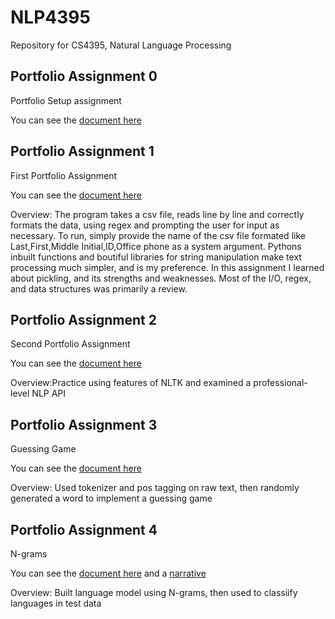 # NLP4395
Repository for CS4395, Natural Language Processing

## Portfolio Assignment 0

Portfolio Setup assignment

You can see the [document here](Portfolio_Assignment_0.pdf)


## Portfolio Assignment 1

First Portfolio Assignment

You can see the [document here](HW1.py)

Overview: The program takes a csv file, reads line by line and correctly formats the data, using regex and prompting the user for input as necessary. To run, simply provide the name of the csv file formated like Last,First,Middle Initial,ID,Office phone as a system argument.
Pythons inbuilt functions and boutiful libraries for string manipulation make text processing much simpler, and is my preference.
In this assignment I learned about pickling, and its strengths and weaknesses. Most of the I/O, regex, and data structures was primarily a review. 


## Portfolio Assignment 2

Second Portfolio Assignment

You can see the [document here](Portfolio_Assignment3_Colaboratory.pdf)

Overview:Practice using features of NLTK and examined a professional-level NLP API


## Portfolio Assignment 3

Guessing Game

You can see the [document here](GuessingGame.py)

Overview: Used tokenizer and pos tagging on raw text, then randomly generated a word to implement a guessing game


## Portfolio Assignment 4

N-grams

You can see the [document here](untitled2.py) and a [narrative](Narrative.pdf)

Overview: Built language model using N-grams, then used to classiify languages in test data
